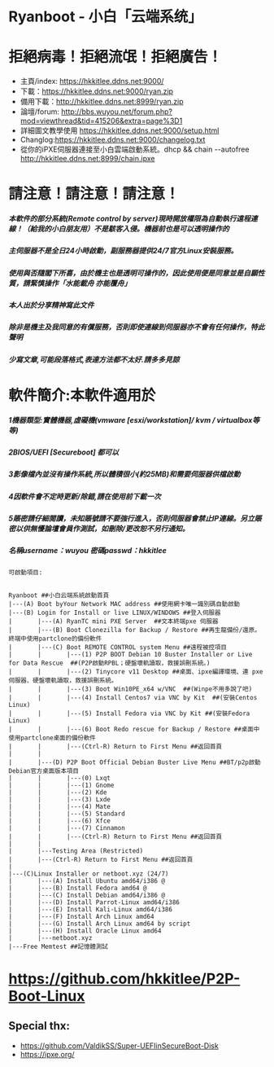 # Ryanboot - 小白「云端系统」
# 拒絕病毒！拒絕流氓！拒絕廣告！

* 主頁/index: https://hkkitlee.ddns.net:9000/
* 下載：https://hkkitlee.ddns.net:9000/ryan.zip
* 備用下載：http://hkkitlee.ddns.net:8999/ryan.zip
* 論壇/forum: http://bbs.wuyou.net/forum.php?mod=viewthread&tid=415206&extra=page%3D1
* 詳細圖文教學使用 https://hkkitlee.ddns.net:9000/setup.html
* Changlog:https://hkkitlee.ddns.net:9000/changelog.txt
* 從你的iPXE伺服器連接至小白雲端啟動系統。dhcp && chain --autofree http://hkkitlee.ddns.net:8999/chain.ipxe

# 請注意！請注意！請注意！
##### 本軟件的部分系統(Remote control by server)現時開放權限為自動執行遠程連線！（給我的小白朋友用）不是駭客入侵。機器前也是可以透明操作的
##### 主伺服器不是全日24小時啟動，副服務器提供24/7官方Linux安裝服務。
##### 使用與否隨閣下所喜，由於機主也是透明可操作的，因此使用便是同意並是自願性質，請緊慎操作「水能載舟 亦能覆舟」
##### 本人出於分享精神寫此文件
##### 除非是機主及我同意的有償服務，否則即使連線到伺服器亦不會有任何操作，特此聲明
##### 少寫文章,可能段落格式,表達方法都不太好.請多多見諒


# 軟件簡介:本軟件適用於
##### 1機器類型:實體機器,虛礙機(vmware [esxi/workstation]/ kvm / virtualbox等等)
##### 2BIOS/UEFI [Secureboot] 都可以
##### 3影像檔內並沒有操作系統,所以體積很小(約25MB)和需要伺服器供檔啟動
##### 4因軟件會不定時更新/除錯,請在使用前下載一次
##### 5賬密請仔細閱讀，未知賬號請不要強行進入，否則伺服器會禁止IP連線。另立賬密以供無懮論壇會員作測試，如刪除/更改恕不另行通知。

##### 名稱username：wuyou  密碼passwd：hkkitlee

```
可啟動項目:


Ryanboot ##小白云端系統啟動首頁
|---(A) Boot byYour Network MAC address ##使用網卡唯一識別碼自動啟動
|---(B) Login for Install or live LINUX/WINDOWS ##登入伺服器
|       |---(A) RyanTC mini PXE Server  ##文本終端pxe 伺服器
|       |---(B) Boot Clonezilla for Backup / Restore ##再生龍備份/還原。終端中使用partclone的備份軟件
|       |---(C) Boot REMOTE CONTROL system Menu ##遠程被控項目
|       |       |---(1) P2P BOOT Debian 10 Buster Installer or Live for Data Rescue  ##(P2P啟動RPBL；硬盤壞軌讀取，救援誤刪系統。)
|       |       |---(2) Tinycore v11 Desktop ##桌面、ipxe編譯環境、連 pxe 伺服器、硬盤壞軌讀取，救援誤刪系統。
|       |       |---(3) Boot Win10PE_x64 w/VNC  ##(Winpe不用多說了吧)
|       |       |---(4) Install Centos7 via VNC by Kit  ##(安裝Centos Linux)
|       |       |---(5) Install Fedora via VNC by Kit ##(安裝Fedora Linux)
|       |       |---(6) Boot Redo rescue for Backup / Restore ##桌面中使用partclone桌面的備份軟件
|       |       |---(Ctrl-R) Return to First Menu ##返回首頁
|       |
|       |---(D) P2P Boot Official Debian Buster Live Menu ##BT/p2p啟動Debian官方桌面版本項目
|       |       |---(0) Lxqt
|       |       |---(1) Gnome
|       |       |---(2) Kde
|       |       |---(3) Lxde
|       |       |---(4) Mate
|       |       |---(5) Standard
|       |       |---(6) Xfce
|       |       |---(7) Cinnamon
|       |       |---(Ctrl-R) Return to First Menu ##返回首頁
|       |
|       |---Testing Area (Restricted)
|       |---(Ctrl-R) Return to First Menu ##返回首頁
|
|---(C)Linux Installer or netboot.xyz (24/7)
|       |---(A) Install Ubuntu amd64/i386 @
|       |---(B) Install Fedora amd64 @
|       |---(C) Install Debian amd64/i386 @
|       |---(D) Install Parrot-Linux amd64/i386
|       |---(E) Install Kali-Linux amd64/i386
|       |---(F) Install Arch Linux amd64
|       |---(G) Install Arch Linux amd64 by script
|       |---(H) Install Oracle Linux amd64
|       |---netboot.xyz
|---Free Memtest ##記憶體測試
```

# https://github.com/hkkitlee/P2P-Boot-Linux

## Special thx:
* https://github.com/ValdikSS/Super-UEFIinSecureBoot-Disk
* https://ipxe.org/

